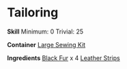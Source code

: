 <!-- TITLE: Black Fur Backpack -->
<!-- SUBTITLE: A large backpack made of soft black fur -->

# Tailoring
**Skill**
Minimum: 0
Trivial: 25

**Container**
[Large Sewing Kit](large-sewing-kit)

**Ingredients**
[Black Fur](black-fur) x 4
[Leather Strips](leather-strips)